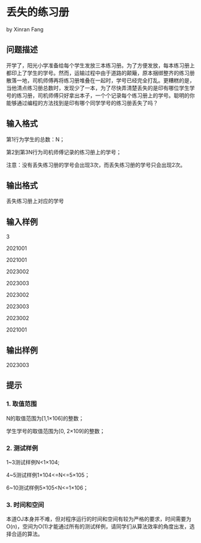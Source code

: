 # 丢失的练习册
by  Xinran Fang
## 问题描述
开学了，阳光小学准备给每个学生发放三本练习册。为了方便发放，每本练习册上都印上了学生的学号。然而，运输过程中由于道路的颠簸，原本捆绑整齐的练习册散落一地，司机师傅再将练习册堆叠在一起时，学号已经完全打乱。更糟糕的是，当他清点练习册总数时，发现少了一本，为了尽快弄清楚丢失的是印有哪位学生学号的练习册，司机师傅只好拿出本子，一个个记录每个练习册上的学号。聪明的你能够通过编程的方法找到是印有哪个同学学号的练习册丢失了吗？

## 输入格式
第1行为学生的总数：N；

第2到第3N行为司机师傅记录的练习册上的学号；

注意：没有丢失练习册的学号会出现3次，而丢失练习册的学号只会出现2次。

## 输出格式
丢失练习册上对应的学号

## 输入样例

3

2021001

2021001

2023002

2023003

2023002

2023003

2023002

2021001

## 输出样例

2023003

## 提示
### 1. 取值范围
N的取值范围为[1,1×106]的整数；

学生学号的取值范围为[0, 2×109]的整数；
 
### 2. 测试样例
1~3测试样例N<1×104;

4~5测试样例1×104<=N<=5×105；

6~10测试样例5×105<N<=1×106；
 
### 3. 时间和空间
本道OJ本身并不难，但对程序运行的时间和空间有较为严格的要求，时间需要为O(n)，空间为O(1)才能通过所有的测试样例，请同学们从算法效率的角度出发，选择合适的算法。
